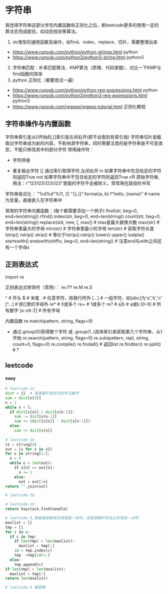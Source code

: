 # 字符串

我觉得字符串这部分学完内置函数和正则化之后，刷leetcode更多的使用一定的算法去完成题目，如动态规划等算法。


1. str类型的通用函数及操作，如find、index、replace、切片，需要整理出来
- https://www.runoob.com/python/python-strings.html  python
- https://www.runoob.com/python3/python3-string.html  python3
2. 字符串匹配：朴素匹配算法、KMP算法（原理、代码掌握）、对比一下KMP与find函数的效率
3. python 正则化（都要尝试一遍）
- https://www.runoob.com/python/python-reg-expressions.html python
- https://www.runoob.com/python3/python3-reg-expressions.html  python3
- https://www.runoob.com/regexp/regexp-tutorial.html 正则化教程

## 字符串操作与内置函数
字符串索引是从0开始的,[]索引是左闭右开(即不会取到有索引值)
字符串切片是截取出字符串成为新的内容，不影响源字符串，同时需要注意的是字符串是不可变类型，不能只修改其中的部分字符
常用操作符：
+ 字符拼接
* 重复输出字符
[] 通过索引取得字符,左闭右开
in 如果字符串中包含给定的字符则返回True
not 如果字符串中不包含给定的字符则返回True
r/R 原始字符串,用法：r"123123\123\123"里面的字符不会被转义，常常用在路径的书写

字符串格式化：
"%d%d"%(1, 2)
"{},{}".format(a, b)
f"hello, {name}"  # name为变量，直接嵌入在字符串中

常用的字符串内置函数：(每个都需要添加一个例子)
find(str, beg=0, end=len(string))
rfind()
index(str, beg=0, end=len(string))
count(str, beg=0, end=len(string))
replace(old, new, [, max]) # max是最大替换次数
max(str)  # 字符串里最大的字母
min(str) # 字符串里最小的字母
len(str) # 获取字符长度
lstrip()
rstrip()
strip()  # 等价于lstrip().rstrip()
lower()
upper()
isalpla()
startswith() 
endswith(shffix, beg=0, end=len(string))  # 注意end与with之间还有一个字母s


## 正则表达式
import re

正则表达式修饰符（常用）：
re.I??
re.M
re.S

^   # 开头
$   # 末尾
.   # 任意字符，除换行符外
[...] # 一组字符，如[abc]为'a','b','c'
[^...] # 除[]里的字母外
re* # 0或多个
re+ # 1或多个
re? # 
a|b # a或b
[0-9] # 所有数字
[a-zA-Z] # 所有字母

内置函数
re.match(pattern, string, flags=0)
- 通过.group(0)获得整个字符 或 .group(1..)具体索引来获取第几个字符串，从1开始
re.search(pattern, string, flags=0)
re.sub(pattern, repl, string, count=0, flags=0)
re.compile()
re.findall() # 返回list
re.finditer()
re.split() # ?

## leetcode
#### easy

```python
# leetcode-13
dict = {}  # 里面要补题目写的罗马数字
sum = dict[s[0]]
n = 1
while n < l:
  if dict[s[n]] > dict[s[n-1]]:
    sum -= dict[s[n-1]]
    sum += (dict[s[n]] - dict[s[n-1]])
  else:
    sum += dict[s[n]]
 
# leetcode-14
s1 = string[0]
out = [s for s in s1]
for s in string[1:]:
  n = 0
  while n < len(out):
    if s[n] == out[n]:
      n += 1
    else:
      out = out[:n]
return "".join(out)

# leetcode-38

# leetcode-28
return haystack.find(needle)

# leetcode-3,再看看题解其实思路是一样的，但是题解的写法比较高级一点吧
maxlist = []
tmp = []
for c in s:
  if c in tmp:
    if len(tmp) > len(maxlist):
      maxlist = tmp[:]
    id = tmp.index(c)
    tmp  =tmp[id+1:]
  else:
    tmp.append(c)
if len(tmp) > len(mxalist):
  maxlist = tmp[:]
return len(mxalist)

# leetcode-5 看题解

```

